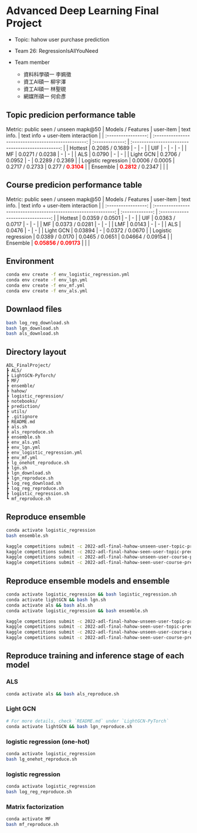 # Advanced Deep Learning Final Project
- Topic: hahow user purchase prediction
- Team 26: RegressionIsAllYouNeed

- Team member
  - 資料科學碩一 李姵徵
  - 資工AI碩一 柳宇澤
  - 資工AI碩一 林聖硯
  - 網媒所碩一 何俞彥

## Topic predicion performance table

Metric: public seen / unseen mapk@50
|  Models / Features  |                      user-item                      |   text info.    |         text info + user-item interaction         |
| :-----------------: | :-------------------------------------------------: | :-------------: | :-----------------------------------------------: |
|       Hottest       |                   0.2085 / 0.1689                   |        -        |                         -                         |
|         UIF         |                          -                          |        -        |                         -                         |
|         MF          |                   0.0271 / 0.0238                   |        -        |                         -                         |
|         ALS         |                       0.0790                        |        -        |                         -                         |
|      Light GCN      |                   0.2706 / 0.0952                   |        -        |                  0.2289 / 0.2369                  |
| Logistic regression |                   0.0006 / 0.0005                   | 0.2717 / 0.2733 | 0.277 / <span style="color:red">**0.3104**</span> |
|      Ensemble       | <span style="color:red">**0.2812** </span> / 0.2347 |                 |                                                   |

## Course predicion performance table

Metric: public seen / unseen mapk@50
|  Models / Features  |                            user-item                            |   text info.    | text info + user-item interaction |
| :-----------------: | :-------------------------------------------------------------: | :-------------: | :-------------------------------: |
|       Hottest       |                         0.0359 / 0.0501                         |        -        |                 -                 |
|         UIF         |                         0.0363 / 0.0717                         |        -        |                 -                 |
|         MF          |                         0.0373 / 0.0281                         |        -        |                 -                 |
|         LMF         |                             0.0143                              |        -        |                 -                 |
|         ALS         |                             0.0476                              |        -        |                 -                 |
|      Light GCN      |                             0.03894                             |        -        |          0.0372 / 0.0670          |
| Logistic regression |                         0.0389 / 0.0170                         | 0.0465 / 0.0651 |         0.04664 / 0.09154         |
|      Ensemble       | <span style="color:red"> **0.05856 / 0.09173**          </span> |                 |                                   |

## Environment

```bash
conda env create -f env_logistic_regression.yml
conda env create -f env_lgn.yml
conda env create -f env_mf.yml
conda env create -f env_als.yml
```

## Downlaod files

```bash
bash log_reg_download.sh
bash lgn_download.sh
bash als_download.sh
```

## Directory layout
```
ADL_FinalProject/ 
┣ ALS/
┣ LightGCN-PyTorch/ 
┣ MF/  
┣ ensemble/ 
┣ hahow/
┣ logistic_regression/
┣ notebooks/
┣ prediction/
┣ utils/
┣ .gitignore
┣ README.md
┣ als.sh
┣ als_reproduce.sh
┣ ensemble.sh
┣ env_als.yml
┣ env_lgn.yml
┣ env_logistic_regression.yml
┣ env_mf.yml
┣ lg_onehot_reproduce.sh
┣ lgn.sh
┣ lgn_download.sh
┣ lgn_reproduce.sh
┣ log_reg_download.sh
┣ log_reg_reproduce.sh
┣ logistic_regression.sh
┗ mf_reproduce.sh
```

## Reproduce ensemble
```bash
conda activate logistic_regression
bash ensemble.sh

kaggle competitions submit -c 2022-adl-final-hahow-unseen-user-topic-prediction -f ./prediction/log_reg_pred_unseen_topic.csv -m "Message"
kaggle competitions submit -c 2022-adl-final-hahow-seen-user-topic-prediction -f ./prediction/lgn0.4_lg0.6_seen_topic.csv -m "Message"
kaggle competitions submit -c 2022-adl-final-hahow-unseen-user-course-prediction -f ./prediction/lgn0.0_als0.5_lg0.5_unseen.csv -m "Message"
kaggle competitions submit -c 2022-adl-final-hahow-seen-user-course-prediction -f ./prediction/lgn0.025_als0.95_lg0.025_seen.csv -m "Message"
```

## Reproduce ensemble models and ensemble
```bash
conda activate logistic_regression && bash logistic_regression.sh
conda activate lightGCN && bash lgn.sh
conda activate als && bash als.sh
conda activate logistic_regression && bash ensemble.sh

kaggle competitions submit -c 2022-adl-final-hahow-unseen-user-topic-prediction -f ./prediction/log_reg_pred_unseen_topic.csv -m "Message"
kaggle competitions submit -c 2022-adl-final-hahow-seen-user-topic-prediction -f ./prediction/lgn0.4_lg0.6_seen_topic.csv -m "Message"
kaggle competitions submit -c 2022-adl-final-hahow-unseen-user-course-prediction -f ./prediction/lgn0.0_als0.5_lg0.5_unseen.csv -m "Message"
kaggle competitions submit -c 2022-adl-final-hahow-seen-user-course-prediction -f ./prediction/lgn0.025_als0.95_lg0.025_seen.csv -m "Message"
```

## Reproduce training and inference stage of each model 
### ALS
```bash
conda activate als && bash als_reproduce.sh
```

### Light GCN
```bash
# For more details, check `README.md` under `LightGCN-PyTorch`
conda activate lightGCN && bash lgn_reproduce.sh
```

### logistic regression (one-hot)
```bash
conda activate logistic_regression
bash lg_onehot_reproduce.sh
```

### logistic regression 
```bash
conda activate logistic_regression
bash log_reg_reproduce.sh
```

### Matrix factorization
```bash
conda activate MF
bash mf_reproduce.sh
```
